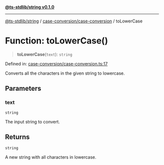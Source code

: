 [**@ts-stdlib/string v0.1.0**](../../../README.md)

***

[@ts-stdlib/string](../../../README.md) / [case-conversion/case-conversion](../README.md) / toLowerCase

# Function: toLowerCase()

> **toLowerCase**(`text`): `string`

Defined in: [case-conversion/case-conversion.ts:17](https://github.com/gabaudette/ts-stdlib/blob/8e7816af16ba99a04cff637dfff9fab2e1e392d8/packages/string/src/case-conversion/case-conversion.ts#L17)

Converts all the characters in the given string to lowercase.

## Parameters

### text

`string`

The input string to convert.

## Returns

`string`

A new string with all characters in lowercase.

